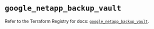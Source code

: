 # `google_netapp_backup_vault`

Refer to the Terraform Registry for docs: [`google_netapp_backup_vault`](https://registry.terraform.io/providers/hashicorp/google-beta/6.49.0/docs/resources/google_netapp_backup_vault).
